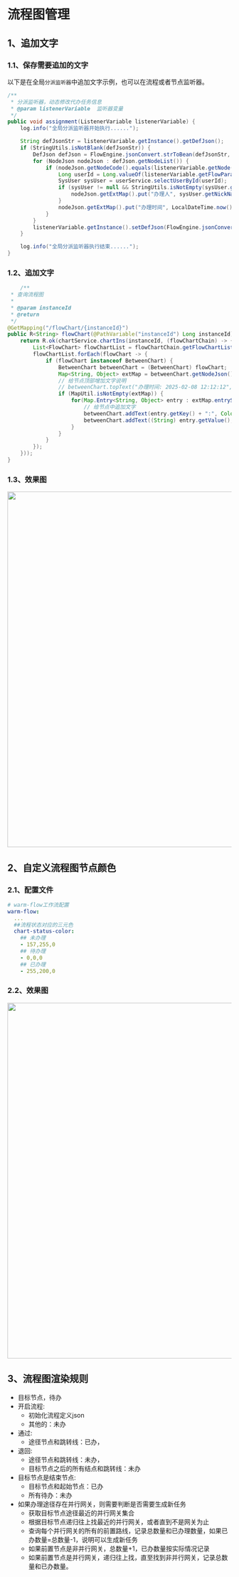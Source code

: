 # 流程图管理
<!-- @include: ../other/betweengg.md -->

## 1、追加文字

### 1.1、保存需要追加的文字
以下是在全局`分派监听器`中追加文字示例，也可以在流程或者节点监听器。

```java  {15-19}
/**
 * 分派监听器，动态修改代办任务信息
 * @param listenerVariable  监听器变量
 */
public void assignment(ListenerVariable listenerVariable) {
    log.info("全局分派监听器开始执行......");

    String defJsonStr = listenerVariable.getInstance().getDefJson();
    if (StringUtils.isNotBlank(defJsonStr)) {
        DefJson defJson = FlowEngine.jsonConvert.strToBean(defJsonStr, DefJson.class);
        for (NodeJson nodeJson : defJson.getNodeList()) {
            if (nodeJson.getNodeCode().equals(listenerVariable.getNode().getNodeCode())) {
                Long userId = Long.valueOf(listenerVariable.getFlowParams().getHandler());
                SysUser sysUser = userService.selectUserById(userId);
                if (sysUser != null && StringUtils.isNotEmpty(sysUser.getNickName())) {
                    nodeJson.getExtMap().put("办理人", sysUser.getNickName());
                }
                nodeJson.getExtMap().put("办理时间", LocalDateTime.now().format(DateTimeFormatter.ofPattern("yy-MM-dd")));
            }
        }
        listenerVariable.getInstance().setDefJson(FlowEngine.jsonConvert.objToStr(defJson));
    }

    log.info("全局分派监听器执行结束......");
}
```

### 1.2、追加文字

```java  {15-19}
    /**
 * 查询流程图
 *
 * @param instanceId
 * @return
 */
@GetMapping("/flowChart/{instanceId}")
public R<String> flowChart(@PathVariable("instanceId") Long instanceId) {
    return R.ok(chartService.chartIns(instanceId, (flowChartChain) -> {
        List<FlowChart> flowChartList = flowChartChain.getFlowChartList();
        flowChartList.forEach(flowChart -> {
            if (flowChart instanceof BetweenChart) {
                BetweenChart betweenChart = (BetweenChart) flowChart;
                Map<String, Object> extMap = betweenChart.getNodeJson().getExtMap();
                // 给节点顶部增加文字说明
                // betweenChart.topText("办理时间: 2025-02-08 12:12:12", Color.red);
                if (MapUtil.isNotEmpty(extMap)) {
                    for(Map.Entry<String, Object> entry : extMap.entrySet()){
                        // 给节点中追加文字
                        betweenChart.addText(entry.getKey() + ":", Color.red);
                        betweenChart.addText((String) entry.getValue(), Color.red);
                    }
                }
            }
        });
    }));
}
```

### 1.3、效果图
<div><img src="https://foruda.gitee.com/images/1740390432531294424/ce6d2ff7_2218307.png" width="800"></div>


## 2、自定义流程图节点颜色

### 2.1、配置文件
```yaml
# warm-flow工作流配置
warm-flow:
  ...
  ##流程状态对应的三元色
  chart-status-color:
    ## 未办理
    - 157,255,0
    ## 待办理
    - 0,0,0
    ## 已办理
    - 255,200,0
```

### 2.2、效果图
<div><img src="https://foruda.gitee.com/images/1740390600987335612/33073d72_2218307.png" width="800"></div>


## 3、流程图渲染规则
- 目标节点，待办
- 开启流程:
    - 初始化流程定义json
    - 其他的：未办
- 通过:
    - 途径节点和跳转线：已办，
- 退回:
    - 途径节点和跳转线：未办，
    - 目标节点之后的所有结点和跳转线：未办
- 目标节点是结束节点:
    - 目标节点和起始节点：已办
    - 所有待办：未办
- 如果办理途径存在并行网关，则需要判断是否需要生成新任务
    - 获取目标节点途径最近的并行网关集合
    - 根据目标节点递归往上找最近的并行网关，或者直到不是网关为止
    - 查询每个并行网关的所有的前置路线，记录总数量和已办理数量，如果已办数量=总数量-1，说明可以生成新任务
    - 如果前置节点是非并行网关，总数量+1，已办数量按实际情况记录
    - 如果前置节点是并行网关，递归往上找，直至找到非并行网关，记录总数量和已办数量。
